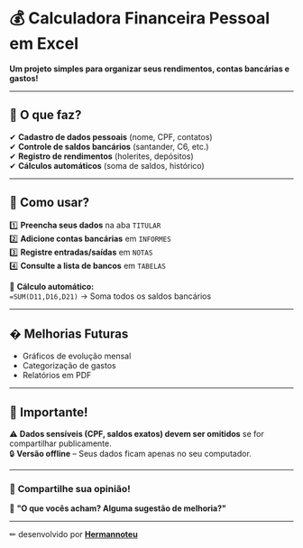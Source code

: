 # 💰 **Calculadora Financeira Pessoal em Excel**  

**Um projeto simples para organizar seus rendimentos, contas bancárias e gastos!**  

---

## 📌 **O que faz?**  
✔ **Cadastro de dados pessoais** (nome, CPF, contatos)  
✔ **Controle de saldos bancários** (santander, C6, etc.)  
✔ **Registro de rendimentos** (holerites, depósitos)  
✔ **Cálculos automáticos** (soma de saldos, histórico)  

---

## 🎯 **Como usar?**  
1️⃣ **Preencha seus dados** na aba `TITULAR`  
2️⃣ **Adicione contas bancárias** em `INFORMES`  
3️⃣ **Registre entradas/saídas** em `NOTAS`  
4️⃣ **Consulte a lista de bancos** em `TABELAS`  

🔢 **Cálculo automático:**  
`=SUM(D11,D16,D21)` → Soma todos os saldos bancários  

---


## � **Melhorias Futuras**  
- Gráficos de evolução mensal  
- Categorização de gastos  
- Relatórios em PDF  

---

## 🔐 **Importante!**  
⚠ **Dados sensíveis (CPF, saldos exatos) devem ser omitidos** se for compartilhar publicamente.  
🔒 **Versão offline** – Seus dados ficam apenas no seu computador.  

---

### 📢 **Compartilhe sua opinião!**  
💬 **"O que vocês acham? Alguma sugestão de melhoria?"**  

---

✏  desenvolvido por **[Hermannoteu](https://github.com/Hermannoteu)** 
